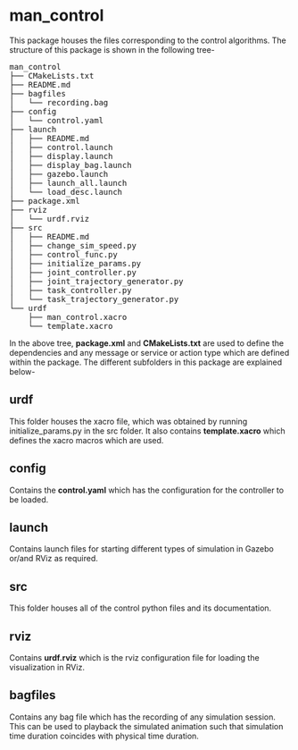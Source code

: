 # man_control
This package houses the files corresponding to the control algorithms. The structure of this package is shown in the following tree-
<pre>
man_control
├── CMakeLists.txt
├── README.md
├── bagfiles
│   └── recording.bag
├── config
│   └── control.yaml
├── launch
│   ├── README.md
│   ├── control.launch
│   ├── display.launch
│   ├── display_bag.launch
│   ├── gazebo.launch
│   ├── launch_all.launch
│   └── load_desc.launch
├── package.xml
├── rviz
│   └── urdf.rviz
├── src
│   ├── README.md
│   ├── change_sim_speed.py
│   ├── control_func.py
│   ├── initialize_params.py
│   ├── joint_controller.py
│   ├── joint_trajectory_generator.py
│   ├── task_controller.py
│   └── task_trajectory_generator.py
└── urdf
    ├── man_control.xacro
    └── template.xacro
</pre>
In the above tree, <b>package.xml</b> and <b>CMakeLists.txt</b> are used to define the dependencies and any message or service or action type which are defined within the package. The different subfolders in this package are explained below-
## urdf
This folder houses the xacro file, which was obtained by running initialize_params.py in the src folder. It also contains <b>template.xacro</b> which defines the xacro macros which are used.
## config
Contains the <b>control.yaml</b> which has the configuration for the controller to be loaded. 
## launch
Contains launch files for starting different types of simulation in Gazebo or/and RViz as required.
## src
This folder houses all of the control python files and its documentation.
## rviz
Contains <b>urdf.rviz</b> which is the rviz configuration file for loading the visualization in RViz.
## bagfiles
Contains any bag file which has the recording of any simulation session. This can be used to playback the simulated animation such that simulation time duration coincides with physical time duration.